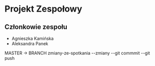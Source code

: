 # Projekt Zespołowy
## Członkowie zespołu
- Agnieszka Kamińska
- Aleksandra Panek



MASTER                -> BRANCH  zmiany-ze-spotkania
--zmiany
--git commmit
--git push




